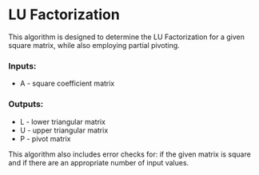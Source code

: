 # LU Factorization 

This algorithm is designed to determine the LU Factorization for a given square matrix, while also employing partial pivoting.

### Inputs:

* A - square coefficient matrix 

### Outputs:

* L - lower triangular matrix 
* U - upper triangular matrix 
* P - pivot matrix 

This algorithm also includes error checks for: if the given matrix is square and if there are an appropriate number of input values.  
